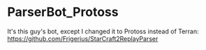 # ParserBot_Protoss
It's this guy's bot, except I changed it to Protoss instead of Terran: https://github.com/Frigerius/StarCraft2ReplayParser
